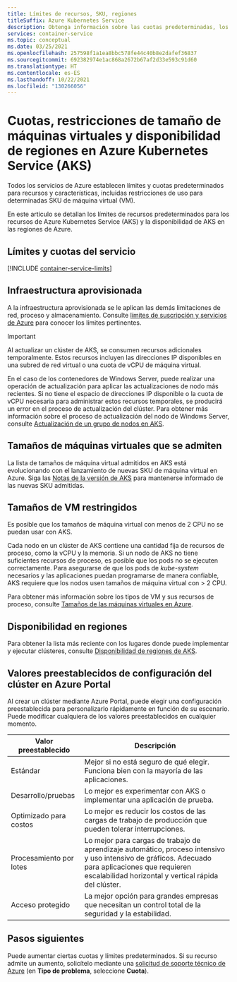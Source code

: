 ```yaml
---
title: Límites de recursos, SKU, regiones
titleSuffix: Azure Kubernetes Service
description: Obtenga información sobre las cuotas predeterminadas, los tamaños de SKU de VM del nodo restringido y la disponibilidad de la región de Azure Kubernetes Service (AKS).
services: container-service
ms.topic: conceptual
ms.date: 03/25/2021
ms.openlocfilehash: 257598f1a1ea8bbc578fe44c40b8e2dafef36837
ms.sourcegitcommit: 692382974e1ac868a2672b67af2d33e593c91d60
ms.translationtype: HT
ms.contentlocale: es-ES
ms.lasthandoff: 10/22/2021
ms.locfileid: "130266056"
---
```

# <a name="quotas-virtual-machine-size-restrictions-and-region-availability-in-azure-kubernetes-service-aks"></a>Cuotas, restricciones de tamaño de máquinas virtuales y disponibilidad de regiones en Azure Kubernetes Service (AKS)

Todos los servicios de Azure establecen límites y cuotas predeterminados para recursos y características, incluidas restricciones de uso para determinadas SKU de máquina virtual (VM).

En este artículo se detallan los límites de recursos predeterminados para los recursos de Azure Kubernetes Service (AKS) y la disponibilidad de AKS en las regiones de Azure.

## <a name="service-quotas-and-limits"></a>Límites y cuotas del servicio

[!INCLUDE [container-service-limits](../../includes/container-service-limits.md)]

## <a name="provisioned-infrastructure"></a>Infraestructura aprovisionada

A la infraestructura aprovisionada se le aplican las demás limitaciones de red, proceso y almacenamiento. Consulte [límites de suscripción y servicios de Azure](../azure-resource-manager/management/azure-subscription-service-limits.md) para conocer los límites pertinentes.

> [!IMPORTANT]
> Al actualizar un clúster de AKS, se consumen recursos adicionales temporalmente. Estos recursos incluyen las direcciones IP disponibles en una subred de red virtual o una cuota de vCPU de máquina virtual. 
>
> En el caso de los contenedores de Windows Server, puede realizar una operación de actualización para aplicar las actualizaciones de nodo más recientes. Si no tiene el espacio de direcciones IP disponible o la cuota de vCPU necesaria para administrar estos recursos temporales, se producirá un error en el proceso de actualización del clúster. Para obtener más información sobre el proceso de actualización del nodo de Windows Server, consulte [Actualización de un grupo de nodos en AKS][nodepool-upgrade].

## <a name="supported-vm-sizes"></a>Tamaños de máquinas virtuales que se admiten

La lista de tamaños de máquina virtual admitidos en AKS está evolucionando con el lanzamiento de nuevas SKU de máquina virtual en Azure. Siga las [Notas de la versión de AKS](https://github.com/Azure/AKS/releases) para mantenerse informado de las nuevas SKU admitidas.

## <a name="restricted-vm-sizes"></a>Tamaños de VM restringidos

Es posible que los tamaños de máquina virtual con menos de 2 CPU no se puedan usar con AKS.

Cada nodo en un clúster de AKS contiene una cantidad fija de recursos de proceso, como la vCPU y la memoria. Si un nodo de AKS no tiene suficientes recursos de proceso, es posible que los pods no se ejecuten correctamente. Para asegurarse de que los pods de *kube-system* necesarios y las aplicaciones puedan programarse de manera confiable, AKS requiere que los nodos usen tamaños de máquina virtual con > 2 CPU.

Para obtener más información sobre los tipos de VM y sus recursos de proceso, consulte [Tamaños de las máquinas virtuales en Azure][vm-skus].

## <a name="region-availability"></a>Disponibilidad en regiones

Para obtener la lista más reciente con los lugares donde puede implementar y ejecutar clústeres, consulte [Disponibilidad de regiones de AKS][region-availability].

## <a name="cluster-configuration-presets-in-the-azure-portal"></a>Valores preestablecidos de configuración del clúster en Azure Portal

Al crear un clúster mediante Azure Portal, puede elegir una configuración preestablecida para personalizarlo rápidamente en función de su escenario. Puede modificar cualquiera de los valores preestablecidos en cualquier momento.

| Valor preestablecido           | Descripción                                                            |
|------------------|------------------------------------------------------------------------|
| Estándar         | Mejor si no está seguro de qué elegir. Funciona bien con la mayoría de las aplicaciones. |
| Desarrollo/pruebas         | Lo mejor es experimentar con AKS o implementar una aplicación de prueba. |
| Optimizado para costos   | Lo mejor es reducir los costos de las cargas de trabajo de producción que pueden tolerar interrupciones. |
| Procesamiento por lotes | Lo mejor para cargas de trabajo de aprendizaje automático, proceso intensivo y uso intensivo de gráficos. Adecuado para aplicaciones que requieren escalabilidad horizontal y vertical rápida del clúster. |
| Acceso protegido  | La mejor opción para grandes empresas que necesitan un control total de la seguridad y la estabilidad. |

## <a name="next-steps"></a>Pasos siguientes

Puede aumentar ciertas cuotas y límites predeterminados. Si su recurso admite un aumento, solicítelo mediante una [solicitud de soporte técnico de Azure][azure-support] (en **Tipo de problema**, seleccione **Cuota**).

<!-- LINKS - External -->
[azure-support]: https://ms.portal.azure.com/#blade/Microsoft_Azure_Support/HelpAndSupportBlade/newsupportrequest
[region-availability]: https://azure.microsoft.com/global-infrastructure/services/?products=kubernetes-service

<!-- LINKS - Internal -->
[vm-skus]: ../virtual-machines/sizes.md
[nodepool-upgrade]: use-multiple-node-pools.md#upgrade-a-node-pool
